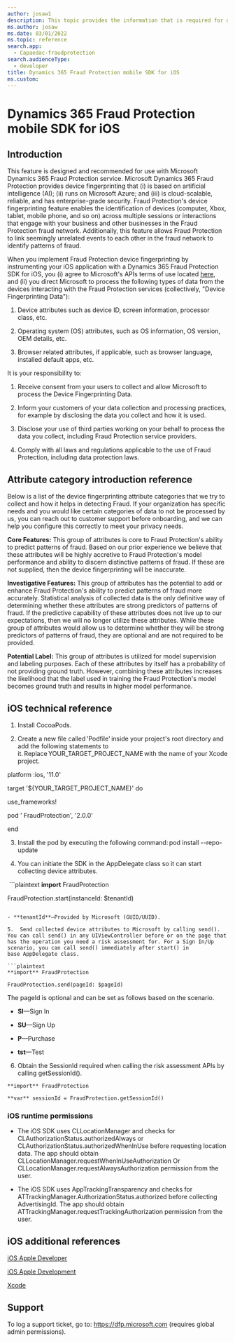 ```yaml
---
author: josaw1
description: This topic provides the information that is required for device fingerprinting in a Microsoft Dynamics 365 Fraud Protection mobile device implementation for iOS.
ms.author: josaw
ms.date: 03/01/2022
ms.topic: reference
search.app: 
  - Capaedac-fraudprotection
search.audienceType:
  - developer
title: Dynamics 365 Fraud Protection mobile SDK for iOS
ms.custom:
---
```


# Dynamics 365 Fraud Protection mobile SDK for iOS

## Introduction

This feature is designed and recommended for use with Microsoft Dynamics 365 Fraud Protection service. Microsoft Dynamics 365 Fraud Protection provides device fingerprinting that (i) is based on artificial intelligence (AI); (ii) runs on Microsoft Azure; and (iii) is cloud-scalable, reliable, and has enterprise-grade security. Fraud Protection's device fingerprinting feature enables the identification of devices (computer, Xbox, tablet, mobile phone, and so on) across multiple sessions or interactions that engage with your business and other businesses in the Fraud Protection fraud network. Additionally, this feature allows Fraud Protection to link seemingly unrelated events to each other in the fraud network to identify patterns of fraud.

When you implement Fraud Protection device fingerprinting by instrumenting your iOS application with a Dynamics 365 Fraud Protection SDK for iOS, you (i) agree to Microsoft's APIs terms of use located [here](https://docs.microsoft.com/en-us/legal/microsoft-apis/terms-of-use), and (ii) you direct Microsoft to process the following types of data from the devices interacting with the Fraud Protection services (collectively, "Device Fingerprinting Data"):

1.  Device attributes such as device ID, screen information, processor class, etc.

2.  Operating system (OS) attributes, such as OS information, OS version, OEM details, etc.

3.  Browser related attributes, if applicable, such as browser language, installed default apps, etc.

It is your responsibility to:

1.  Receive consent from your users to collect and allow Microsoft to process the Device Fingerprinting Data.

2.  Inform your customers of your data collection and processing practices, for example by disclosing the data you collect and how it is used.

3.  Disclose your use of third parties working on your behalf to process the data you collect, including Fraud Protection service providers.

4.  Comply with all laws and regulations applicable to the use of Fraud Protection, including data protection laws.

## Attribute category introduction reference

Below is a list of the device fingerprinting attribute categories that we try to collect and how it helps in detecting Fraud. If your organization has specific needs and you would like certain categories of data to not be processed by us, you can reach out to customer support before onboarding, and we can help you configure this correctly to meet your privacy needs.

**Core Features:** This group of attributes is core to Fraud Protection's ability to predict patterns of fraud. Based on our prior experience we believe that these attributes will be highly accretive to Fraud Protection's model performance and ability to discern distinctive patterns of fraud. If these are not supplied, then the device fingerprinting will be inaccurate.

**Investigative Features:** This group of attributes has the potential to add or enhance Fraud Protection's ability to predict patterns of fraud more accurately. Statistical analysis of collected data is the only definitive way of determining whether these attributes are strong predictors of patterns of fraud. If the predictive capability of these attributes does not live up to our expectations, then we will no longer utilize these attributes. While these group of attributes would allow us to determine whether they will be strong predictors of patterns of fraud, they are optional and are not required to be provided.

**Potential Label:** This group of attributes is utilized for model supervision and labeling purposes. Each of these attributes by itself has a probability of not providing ground truth. However, combining these attributes increases the likelihood that the label used in training the Fraud Protection's model becomes ground truth and results in higher model performance.

## iOS technical reference

1.  Install CocoaPods.

2.  Create a new file called 'Podfile' inside your project's root directory and add the following statements to it. Replace YOUR\_TARGET\_PROJECT\_NAME with the name of your Xcode project.

platform :ios, '11.0'

target '${YOUR\_TARGET\_PROJECT\_NAME}' do

  use\_frameworks!

  pod ' FraudProtection', '2.0.0'

end

3.  Install the pod by executing the following command: pod install --repo-update

4.  You can initiate the SDK in the AppDelegate class so it can start collecting device attributes.

 ```plaintext
**import** FraudProtection

FraudProtection.start(instanceId: $tenantId)
```

- **tenantId**—Provided by Microsoft (GUID/UUID).

5.  Send collected device attributes to Microsoft by calling send(). You can call send() in any UIViewController before or on the page that has the operation you need a risk assessment for. For a Sign In/Up scenario, you can call send() immediately after start() in base AppDelegate class.

```plaintext
**import** FraudProtection

FraudProtection.send(pageId: $pageId)
```

The pageId is optional and can be set as follows based on the scenario.

- **SI**—Sign In

- **SU**—Sign Up

- **P**—Purchase

- **tst**—Test

6.  Obtain the SessionId required when calling the risk assessment APIs by calling getSessionId().

```plaintext
**import** FraudProtection

**var** sessionId = FraudProtection.getSessionId()
```


### iOS runtime permissions

-   The iOS SDK uses CLLocationManager and checks for CLAuthorizationStatus.authorizedAlways or CLAuthorizationStatus.authorizedWhenInUse before requesting location data. The app should obtain CLLocationManager.requestWhenInUseAuthorization Or CLLocationManager.requestAlwaysAuthorization permission from the user.

-   The iOS SDK uses AppTrackingTransparency and checks for ATTrackingManager.AuthorizationStatus.authorized before collecting AdvertisingId. The app should obtain ATTrackingManager.requestTrackingAuthorization permission from the user.


## iOS additional references

[iOS Apple Developer](https://developer.apple.com/ios/)

[iOS Apple Development](https://developer.apple.com/develop/)

[Xcode](https://developer.apple.com/xcode/)


## Support 

To log a support ticket, go to: https://dfp.microsoft.com (requires global admin permissions).
